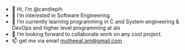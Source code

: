 - 👋 Hi, I’m @candiepih
- 👀 I’m interested in Software Engineering
- 🌱 I’m currently learning programming in C and System engineering & DevOps and higher level programming at alx
- 💞️ I’m looking forward to collaborate work on any cool project.
- 📫 get me via email mutheeal.am@gmail.com
<!---
candiepih/candiepih is a ✨ special ✨ repository because its `README.md` (this file) appears on your GitHub profile.
You can click the Preview link to take a look at your changes.
--->
